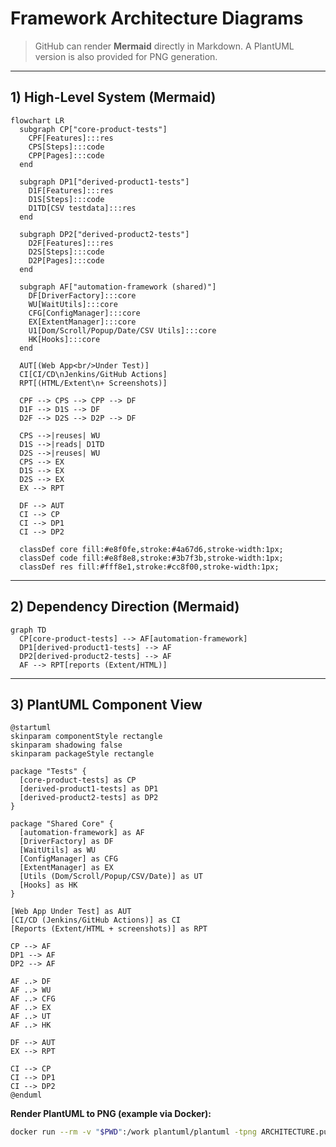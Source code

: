 # Framework Architecture Diagrams

> GitHub can render **Mermaid** directly in Markdown. A PlantUML version is also provided for PNG generation.

---

## 1) High-Level System (Mermaid)

```mermaid
flowchart LR
  subgraph CP["core-product-tests"]
    CPF[Features]:::res
    CPS[Steps]:::code
    CPP[Pages]:::code
  end

  subgraph DP1["derived-product1-tests"]
    D1F[Features]:::res
    D1S[Steps]:::code
    D1TD[CSV testdata]:::res
  end

  subgraph DP2["derived-product2-tests"]
    D2F[Features]:::res
    D2S[Steps]:::code
    D2P[Pages]:::code
  end

  subgraph AF["automation-framework (shared)"]
    DF[DriverFactory]:::core
    WU[WaitUtils]:::core
    CFG[ConfigManager]:::core
    EX[ExtentManager]:::core
    U1[Dom/Scroll/Popup/Date/CSV Utils]:::core
    HK[Hooks]:::core
  end

  AUT[(Web App<br/>Under Test)]
  CI[CI/CD\nJenkins/GitHub Actions]
  RPT[(HTML/Extent\n+ Screenshots)]

  CPF --> CPS --> CPP --> DF
  D1F --> D1S --> DF
  D2F --> D2S --> D2P --> DF

  CPS -->|reuses| WU
  D1S -->|reads| D1TD
  D2S -->|reuses| WU
  CPS --> EX
  D1S --> EX
  D2S --> EX
  EX --> RPT

  DF --> AUT
  CI --> CP
  CI --> DP1
  CI --> DP2

  classDef core fill:#e8f0fe,stroke:#4a67d6,stroke-width:1px;
  classDef code fill:#e8f8e8,stroke:#3b7f3b,stroke-width:1px;
  classDef res fill:#fff8e1,stroke:#cc8f00,stroke-width:1px;
```

---

## 2) Dependency Direction (Mermaid)

```mermaid
graph TD
  CP[core-product-tests] --> AF[automation-framework]
  DP1[derived-product1-tests] --> AF
  DP2[derived-product2-tests] --> AF
  AF --> RPT[reports (Extent/HTML)]
```

---

## 3) PlantUML Component View

```plantuml
@startuml
skinparam componentStyle rectangle
skinparam shadowing false
skinparam packageStyle rectangle

package "Tests" {
  [core-product-tests] as CP
  [derived-product1-tests] as DP1
  [derived-product2-tests] as DP2
}

package "Shared Core" {
  [automation-framework] as AF
  [DriverFactory] as DF
  [WaitUtils] as WU
  [ConfigManager] as CFG
  [ExtentManager] as EX
  [Utils (Dom/Scroll/Popup/CSV/Date)] as UT
  [Hooks] as HK
}

[Web App Under Test] as AUT
[CI/CD (Jenkins/GitHub Actions)] as CI
[Reports (Extent/HTML + screenshots)] as RPT

CP --> AF
DP1 --> AF
DP2 --> AF

AF ..> DF
AF ..> WU
AF ..> CFG
AF ..> EX
AF ..> UT
AF ..> HK

DF --> AUT
EX --> RPT

CI --> CP
CI --> DP1
CI --> DP2
@enduml
```

**Render PlantUML to PNG (example via Docker):**
```bash
docker run --rm -v "$PWD":/work plantuml/plantuml -tpng ARCHITECTURE.puml
```
